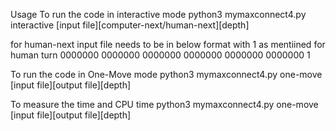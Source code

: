 

Usage 
To run the code in interactive mode 
python3 mymaxconnect4.py interactive [input file][computer-next/human-next][depth]

for human-next input file needs to be in below format with 1 as mentiined for human turn 
0000000
0000000
0000000
0000000
0000000
0000000
1


To run the code in One-Move mode 
python3 mymaxconnect4.py one-move [input file][output file][depth]


To measure the time and CPU 
time python3 mymaxconnect4.py one-move [input file][output file][depth]
